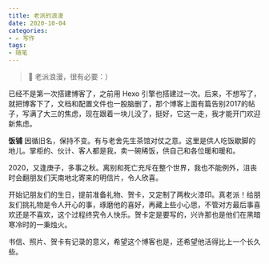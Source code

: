 ```yaml
---
title: 老派的浪漫
date: 2020-10-04
categories:
- ✍ 写作
tags:
- 随笔
---
```


> 🎁 老派浪漫，很有必要：）

<!-- more -->

已经不是第一次搭建博客了，之前用 Hexo 引擎也搭建过一次。后来，不想写了，就把博客下了，文档和配置文件也一股脑删了，那个博客上面有篇告别2017的帖子，写满了大三的焦虑，现在跟着一块儿没了，挺好，它这一走，我才能开门欢迎新焦虑。

**饭铺** 因循旧名，保持不变。有与老舍先生茶馆对仗之意。这里是供人吃饭歇脚的地儿。掌柜的、伙计、客人都是我，卖一碗稀饭，供自己和各位暖和暖和。

2020，又逢庚子，多事之秋。离别和死亡充斥在整个世界，我也不能例外，沮丧时会翻朋友们天南地北寄来的明信片，令人欣喜。

开始记朋友们的生日，提前准备礼物、贺卡，又定制了两枚火漆印。真老派！给朋友们挑礼物是令人开心的事，琢磨他的喜好，再藏上些小心思，不管对方最后事喜欢还是不喜欢，这个过程终究令人快乐。贺卡定是要写的，兴许那也是他们在黑暗寒冷时的一秉烛火。

书信、照片、贺卡有记录的意义，希望这个博客也是，还希望他活得比上一个长久些。

